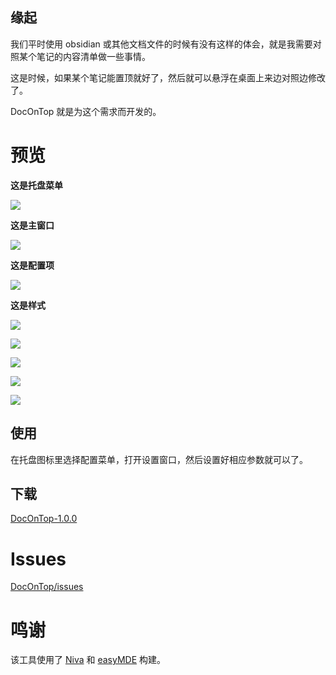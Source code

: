 ## 缘起

我们平时使用 obsidian 或其他文档文件的时候有没有这样的体会，就是我需要对照某个笔记的内容清单做一些事情。

这是时候，如果某个笔记能置顶就好了，然后就可以悬浮在桌面上来边对照边修改了。

DocOnTop 就是为这个需求而开发的。

# 预览


**这是托盘菜单**

![](https://cdn.jsdelivr.net/gh/wish5115/Niva-DocOnTop@main/screenshots/app-20240402200049126.png)

**这是主窗口**

![](https://cdn.jsdelivr.net/gh/wish5115/Niva-DocOnTop@main/screenshots/app-20240402195913205.png)

**这是配置项**

![](https://cdn.jsdelivr.net/gh/wish5115/Niva-DocOnTop@main/screenshots/app-20240405153218437.png)

**这是样式**

![](https://cdn.jsdelivr.net/gh/wish5115/Niva-DocOnTop@main/screenshots/theme-list.png)

<div>

![](https://cdn.jsdelivr.net/gh/wish5115/Niva-DocOnTop@main/screenshots/theme-default.png)

![](https://cdn.jsdelivr.net/gh/wish5115/Niva-DocOnTop@main/screenshots/theme-monokai.png)

![](https://cdn.jsdelivr.net/gh/wish5115/Niva-DocOnTop@main/screenshots/theme-solarized-light.png)

![](https://cdn.jsdelivr.net/gh/wish5115/Niva-DocOnTop@main/screenshots/theme-solarized-dark.png)

</div>


## 使用

在托盘图标里选择配置菜单，打开设置窗口，然后设置好相应参数就可以了。

## 下载

[DocOnTop-1.0.0](https://github.com/wish5115/Niva-DocOnTop/releases/tag/1.0.0)

# Issues

[DocOnTop/issues](https://github.com/wish5115/Niva-DocOnTop/issues)

# 鸣谢

该工具使用了 [Niva](https://bramblex.github.io/niva/) 和 [easyMDE](https://github.com/Ionaru/easy-markdown-editor) 构建。